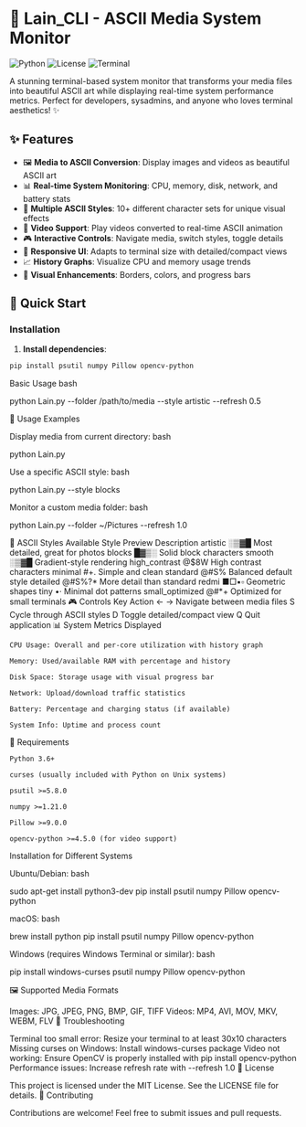 
# 🎨 Lain_CLI - ASCII Media System Monitor

![Python](https://img.shields.io/badge/Python-3.6%2B-blue?logo=python)
![License](https://img.shields.io/badge/License-MIT-green)
![Terminal](https://img.shields.io/badge/Terminal-Fancy-brightgreen)

A stunning terminal-based system monitor that transforms your media files into beautiful ASCII art while displaying real-time system performance metrics. Perfect for developers, sysadmins, and anyone who loves terminal aesthetics! ✨

## ✨ Features

- 🖼️ **Media to ASCII Conversion**: Display images and videos as beautiful ASCII art
- 📊 **Real-time System Monitoring**: CPU, memory, disk, network, and battery stats
- 🎨 **Multiple ASCII Styles**: 10+ different character sets for unique visual effects
- 🎥 **Video Support**: Play videos converted to real-time ASCII animation
- 🎮 **Interactive Controls**: Navigate media, switch styles, toggle details
- 📱 **Responsive UI**: Adapts to terminal size with detailed/compact views
- 📈 **History Graphs**: Visualize CPU and memory usage trends
- 🎪 **Visual Enhancements**: Borders, colors, and progress bars

## 🚀 Quick Start

### Installation

1. **Install dependencies**:
```bash
pip install psutil numpy Pillow opencv-python
```
Basic Usage
bash

python Lain.py --folder /path/to/media --style artistic --refresh 0.5

🎯 Usage Examples

Display media from current directory:
bash

python Lain.py

Use a specific ASCII style:
bash

python Lain.py --style blocks

Monitor a custom media folder:
bash

python Lain.py --folder ~/Pictures --refresh 1.0

🎨 ASCII Styles Available
Style	Preview	Description
artistic	░▒▓█	Most detailed, great for photos
blocks	█▓▒░	Solid block characters
smooth	░▒▓█	Gradient-style rendering
high_contrast	@$8W	High contrast characters
minimal	#+.	Simple and clean
standard	@#S%	Balanced default style
detailed	@#S%?*	More detail than standard
redmi	■□▪▫	Geometric shapes
tiny	•·	Minimal dot patterns
small_optimized	@#*+	Optimized for small terminals
🎮 Controls
Key	Action
← →	Navigate between media files
S	Cycle through ASCII styles
D	Toggle detailed/compact view
Q	Quit application
📊 System Metrics Displayed

    CPU Usage: Overall and per-core utilization with history graph

    Memory: Used/available RAM with percentage and history

    Disk Space: Storage usage with visual progress bar

    Network: Upload/download traffic statistics

    Battery: Percentage and charging status (if available)

    System Info: Uptime and process count

🔧 Requirements

    Python 3.6+

    curses (usually included with Python on Unix systems)

    psutil >=5.8.0

    numpy >=1.21.0

    Pillow >=9.0.0

    opencv-python >=4.5.0 (for video support)

Installation for Different Systems

Ubuntu/Debian:
bash

sudo apt-get install python3-dev
pip install psutil numpy Pillow opencv-python

macOS:
bash

brew install python
pip install psutil numpy Pillow opencv-python

Windows (requires Windows Terminal or similar):
bash

pip install windows-curses psutil numpy Pillow opencv-python

🖼️ Supported Media Formats

Images: JPG, JPEG, PNG, BMP, GIF, TIFF
Videos: MP4, AVI, MOV, MKV, WEBM, FLV
🐛 Troubleshooting

Terminal too small error: Resize your terminal to at least 30x10 characters
Missing curses on Windows: Install windows-curses package
Video not working: Ensure OpenCV is properly installed with pip install opencv-python
Performance issues: Increase refresh rate with --refresh 1.0
📝 License

This project is licensed under the MIT License. See the LICENSE file for details.
🤝 Contributing

Contributions are welcome! Feel free to submit issues and pull requests.
